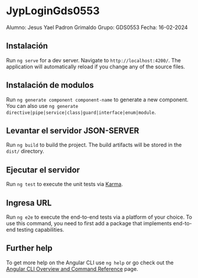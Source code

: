 # JypLoginGds0553
 Alumno: Jesus Yael Padron Grimaldo
 Grupo: GDS0553
 Fecha: 16-02-2024

## Instalación

Run `ng serve` for a dev server. Navigate to `http://localhost:4200/`. The application will automatically reload if you change any of the source files.

## Instalación de modulos

Run `ng generate component component-name` to generate a new component. You can also use `ng generate directive|pipe|service|class|guard|interface|enum|module`.

## Levantar el servidor JSON-SERVER

Run `ng build` to build the project. The build artifacts will be stored in the `dist/` directory.

## Ejecutar el servidor

Run `ng test` to execute the unit tests via [Karma](https://karma-runner.github.io).

## Ingresa URL

Run `ng e2e` to execute the end-to-end tests via a platform of your choice. To use this command, you need to first add a package that implements end-to-end testing capabilities.

## Further help

To get more help on the Angular CLI use `ng help` or go check out the [Angular CLI Overview and Command Reference](https://angular.io/cli) page.
